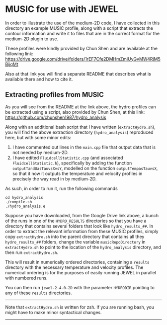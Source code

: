 # MUSIC for use with JEWEL


In order to illustrate the use of the medium-2D code, I have collected in this directory an example MUSIC profile, along with a script that extracts the contour information and write it to files that are in the correct format for the medium-2D plugin to use.

These profiles were kindly provided by Chun Shen and are available at the following link:
https://drive.google.com/drive/folders/1rEF7Cfe2DMHmZmlUyGvMW4RjM5BijqMt

Also at that link you will find a separate README that describes what is available there and how to cite it.

## Extracting profiles from MUSIC

As you will see from the README at the link above, the hydro profiles can be extracted using a script, also provided by Chun Shen, at this link:
https://github.com/chunshen1987/hydro_analysis

Along with an additional bash script that I have written (`extractHydro.sh`), you will find the above extraction directory (`hydro_analysis`) reproduced here, but with some minor edits:
1. I have commented out lines in the `main.cpp` file that output data that is not needed by medium-2D.
2. I have edited `FluidcellStatistic.cpp` (and associated `FluidcellStatistic.h`), specifically by adding the function `outputTandUasTauvsXvsY`, modelled on the function `outputTempasTauvsX`, so that it now it outputs the temperature and velocity profiles in precisely the way read in by medium-2D.

As such, in order to run it, run the following commands
```
cd hydro_analysis
./compile.sh
./hydro_analysis.e
```

Suppose you have downloaded, from the Google Drive link above, a bunch of the runs in one of the `HYDRO_RESULTS` directories so that you have a directory that contains several folders that look like `hydro_results_##`. 
In order to extract the relevant information from these MUSIC profiles, simply copy `extractHydro.sh` into the parent directory that contains all they `hydro_results_##` folders, change the variable `musicRepoDirectory` in `extractHydro.sh` to point to the location of the `hydro_analysis` directory, and then run `extractHydro.sh`.

This will result in numerically ordered directories, containing a `results` directory with the necessary temperature and velocity profiles.
The numerical ordering is for the purposes of easily running JEWEL in parallel with numbered runs.

You can then run `jewel-2.4.0-2D` with the parameter `HYDRODIR` pointing to any of these `results` directories.

***
Note that `extractHydro.sh` is written for zsh.  If you are running bash, you might have to make minor syntactical changes.
***